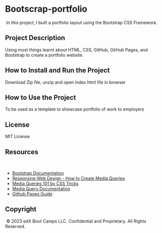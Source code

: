 # Bootscrap-portfolio
​ In this project, I built a portfolio layout using the Bootstrap CSS Framework.

## Project Description

Using most things learnt about HTML, CSS, GitHub, GitHub Pages, and Bootstrap to create a portfolio website.

## How to Install and Run the Project

Download Zip file, unzip and open index.html file in browser

 ## How to Use the Project

To be used as a template to showcase portfolio of work to employers

 ## License

MIT License

 ## Resources
​
- [Bootstrap Documentation](https://getbootstrap.com/docs/5.3/getting-started/introduction/)
​
- [Responsive Web Design - How to Create Media Queries](https://www.youtube.com/watch?v=5xzaGSYd7jM)
​
- [Media Queries 101 by CSS Tricks](https://css-tricks.com/css-media-queries/)
​
- [Media Query Documentation](https://www.w3schools.com/css/css_rwd_mediaqueries.asp)
​
- [Github Pages Guide](https://pages.github.com/)

## Copyright
​
© 2023 edX Boot Camps LLC. Confidential and Proprietary. All Rights Reserved.